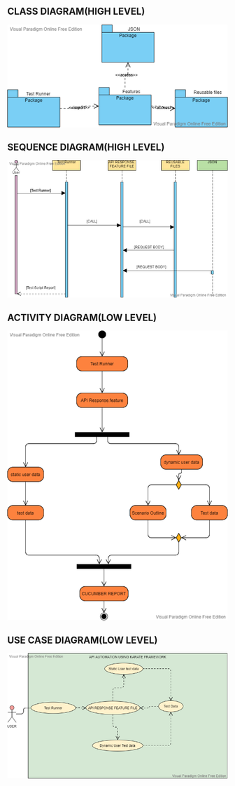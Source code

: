 ## CLASS DIAGRAM(HIGH LEVEL)

<kbd>![CLASS_DIAGRAM](https://github.com/99004341-SuvamRoy/Shadow_Project/blob/master/2_Design/Class%20Diagram%20High%20Level.png)</kbd>

## SEQUENCE DIAGRAM(HIGH LEVEL)

<kbd>![SEQUENCE_DIAGRAM](https://github.com/99004341-SuvamRoy/Shadow_Project/blob/master/2_Design/Sequence%20Diagram%20High%20Level.png)</kbd>

## ACTIVITY DIAGRAM(LOW LEVEL)

<kbd>![ACTIVITY_DIAGRAM](https://github.com/99004341-SuvamRoy/Shadow_Project/blob/master/2_Design/Activity%20Diagram%20Low%20Level.png)</kbd>

## USE CASE DIAGRAM(LOW LEVEL)

<kbd>![USE_CASE_DIAGRAM](https://github.com/99004341-SuvamRoy/Shadow_Project/blob/master/2_Design/Use%20Case%20Diagram%20Low%20Level.png)</kbd>
